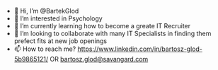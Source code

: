 - 👋 Hi, I’m @BartekGlod
- 👀 I’m interested in Psychology
- 🌱 I’m currently learning how to become a greate IT Recruiter
- 💞️ I’m looking to collaborate with many IT Specialists in finding them prefect fits at new job openings
- 📫 How to reach me? https://www.linkedin.com/in/bartosz-glod-5b9865121/ OR bartosz.glod@savangard.com

<!---
BartekGlod/BartekGlod is a ✨ special ✨ repository because its `README.md` (this file) appears on your GitHub profile.
You can click the Preview link to take a look at your changes.
--->
